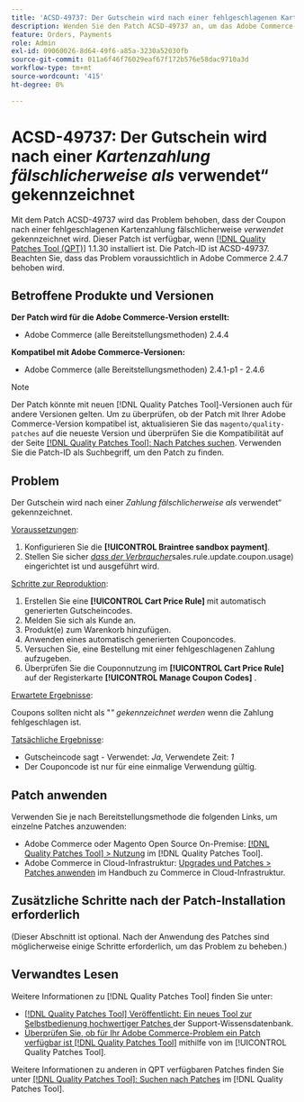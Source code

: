```yaml
---
title: 'ACSD-49737: Der Gutschein wird nach einer fehlgeschlagenen Kartenzahlung fälschlicherweise als verwendet gekennzeichnet'
description: Wenden Sie den Patch ACSD-49737 an, um das Adobe Commerce-Problem zu beheben, bei dem der Coupon nach einer fehlgeschlagenen Kartenzahlung fälschlicherweise als verwendet gekennzeichnet ist.
feature: Orders, Payments
role: Admin
exl-id: 09060026-8d64-49f6-a85a-3230a52030fb
source-git-commit: 011a6f46f76029eaf67f172b576e58dac9710a3d
workflow-type: tm+mt
source-wordcount: '415'
ht-degree: 0%

---
```


# ACSD-49737: Der Gutschein wird nach einer *Kartenzahlung fälschlicherweise als* verwendet“ gekennzeichnet

Mit dem Patch ACSD-49737 wird das Problem behoben, dass der Coupon nach einer fehlgeschlagenen Kartenzahlung fälschlicherweise *verwendet* gekennzeichnet wird. Dieser Patch ist verfügbar, wenn [[!DNL Quality Patches Tool (QPT)]](https://experienceleague.adobe.com/de/docs/commerce-operations/tools/quality-patches-tool/quality-patches-tool-to-self-serve-quality-patches) 1.1.30 installiert ist. Die Patch-ID ist ACSD-49737. Beachten Sie, dass das Problem voraussichtlich in Adobe Commerce 2.4.7 behoben wird.

## Betroffene Produkte und Versionen

**Der Patch wird für die Adobe Commerce-Version erstellt:**

* Adobe Commerce (alle Bereitstellungsmethoden) 2.4.4

**Kompatibel mit Adobe Commerce-Versionen:**

* Adobe Commerce (alle Bereitstellungsmethoden) 2.4.1-p1 - 2.4.6

>[!NOTE]
>
>Der Patch könnte mit neuen [!DNL Quality Patches Tool]-Versionen auch für andere Versionen gelten. Um zu überprüfen, ob der Patch mit Ihrer Adobe Commerce-Version kompatibel ist, aktualisieren Sie das `magento/quality-patches` auf die neueste Version und überprüfen Sie die Kompatibilität auf der Seite [[!DNL Quality Patches Tool]: Nach Patches suchen](https://experienceleague.adobe.com/tools/commerce-quality-patches/index.html?lang=de). Verwenden Sie die Patch-ID als Suchbegriff, um den Patch zu finden.

## Problem

Der Gutschein wird nach einer *Zahlung fälschlicherweise als* verwendet“ gekennzeichnet.

<u>Voraussetzungen</u>:

1. Konfigurieren Sie die **[!UICONTROL Braintree sandbox payment]**.
1. Stellen Sie sicher [*dass der Verbraucher*](https://experienceleague.adobe.com/docs/commerce-operations/configuration-guide/message-queues/consumers.html?lang=de)sales.rule.update.coupon.usage) eingerichtet ist und ausgeführt wird.

<u>Schritte zur Reproduktion</u>:

1. Erstellen Sie eine **[!UICONTROL Cart Price Rule]** mit automatisch generierten Gutscheincodes.
1. Melden Sie sich als Kunde an.
1. Produkt(e) zum Warenkorb hinzufügen.
1. Anwenden eines automatisch generierten Couponcodes.
1. Versuchen Sie, eine Bestellung mit einer fehlgeschlagenen Zahlung aufzugeben.
1. Überprüfen Sie die Couponnutzung im **[!UICONTROL Cart Price Rule]** auf der Registerkarte **[!UICONTROL Manage Coupon Codes]** .

<u>Erwartete Ergebnisse</u>:

Coupons sollten nicht als &quot;*&quot; gekennzeichnet werden* wenn die Zahlung fehlgeschlagen ist.

<u>Tatsächliche Ergebnisse</u>:

* Gutscheincode sagt - Verwendet: *Ja*, Verwendete Zeit: *1*
* Der Couponcode ist nur für eine einmalige Verwendung gültig.

## Patch anwenden

Verwenden Sie je nach Bereitstellungsmethode die folgenden Links, um einzelne Patches anzuwenden:

* Adobe Commerce oder Magento Open Source On-Premise: [[!DNL Quality Patches Tool] > Nutzung](/help/tools/quality-patches-tool/usage.md) im [!DNL Quality Patches Tool].
* Adobe Commerce in Cloud-Infrastruktur: [Upgrades und Patches > Patches anwenden](https://experienceleague.adobe.com/docs/commerce-cloud-service/user-guide/develop/upgrade/apply-patches.html?lang=de) im Handbuch zu Commerce in Cloud-Infrastruktur.

## Zusätzliche Schritte nach der Patch-Installation erforderlich

(Dieser Abschnitt ist optional. Nach der Anwendung des Patches sind möglicherweise einige Schritte erforderlich, um das Problem zu beheben.) 

## Verwandtes Lesen

Weitere Informationen zu [!DNL Quality Patches Tool] finden Sie unter:

* [[!DNL Quality Patches Tool] Veröffentlicht: Ein neues Tool zur Selbstbedienung hochwertiger Patches ](https://experienceleague.adobe.com/de/docs/commerce-operations/tools/quality-patches-tool/quality-patches-tool-to-self-serve-quality-patches) der Support-Wissensdatenbank.
* [Überprüfen Sie, ob für Ihr Adobe Commerce-Problem ein Patch verfügbar ist [!DNL Quality Patches Tool]](/help/tools/quality-patches-tool/patches-available-in-qpt/check-patch-for-magento-issue-with-magento-quality-patches.md) mithilfe von im [!UICONTROL Quality Patches Tool].


Weitere Informationen zu anderen in QPT verfügbaren Patches finden Sie unter [[!DNL Quality Patches Tool]: Suchen nach Patches](https://experienceleague.adobe.com/tools/commerce-quality-patches/index.html?lang=de) im [!DNL Quality Patches Tool].
